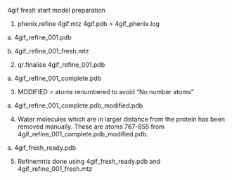 4gif fresh start model preparation


1.	phenix.refine 4gif.mtz 4gif.pdb > 4gif_phenix.log

  a.	4gif_refine_001.pdb
  
  b.	4gif_refine_001_fresh.mtz
  
2.	qr.finalise 4gif_refine_001.pdb

  a.	4gif_refine_001_complete.pdb
  
3.	MODIFIED = atoms renumbered to avoid “No number atoms”

  a.	4gif_refine_001_complete.pdb_modified.pdb
  
4.	Water molecules which are in larger distance from the protein has been removed manually. These are atoms 767-855 from           4gif_refine_001_complete.pdb_modified.pdb. 

  a.	4gif_fresh_ready.pdb 
  
5. Refinemnts done using 4gif_fresh_ready.pdb  and 4gif_refine_001_fresh.mtz
